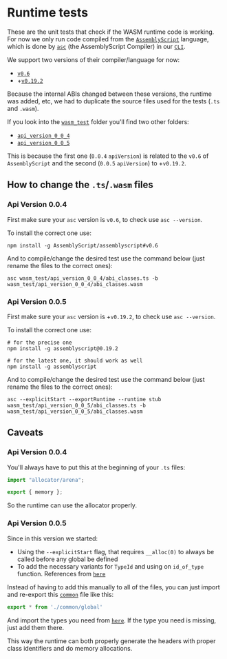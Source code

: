 # Runtime tests

These are the unit tests that check if the WASM runtime code is working. For now we only run code compiled from the [`AssemblyScript`](https://www.assemblyscript.org/) language, which is done by [`asc`](https://github.com/AssemblyScript/assemblyscript) (the AssemblyScript Compiler) in our [`CLI`](https://github.com/graphprotocol/graph-cli).

We support two versions of their compiler/language for now:

- [`v0.6`](https://github.com/AssemblyScript/assemblyscript/releases/tag/v0.6)
- +[`v0.19.2`](https://github.com/AssemblyScript/assemblyscript/releases/tag/v0.19.2)

Because the internal ABIs changed between these versions, the runtime was added, etc, we had to duplicate the source files used for the tests (`.ts` and `.wasm`).

If you look into the [`wasm_test`](https://github.com/graphprotocol/graph-node/tree/master/runtime/test/wasm_test) folder you'll find two other folders:

- [`api_version_0_0_4`](https://github.com/graphprotocol/graph-node/tree/master/runtime/test/wasm_test/api_version_0_0_4)
- [`api_version_0_0_5`](https://github.com/graphprotocol/graph-node/tree/master/runtime/test/wasm_test/api_version_0_0_5)

This is because the first one (`0.0.4` `apiVersion`) is related to the `v0.6` of `AssemblyScript` and the second (`0.0.5` `apiVersion`) to +`v0.19.2`.

## How to change the `.ts`/`.wasm` files

### Api Version 0.0.4

First make sure your `asc` version is `v0.6`, to check use `asc --version`.

To install the correct one use:

```
npm install -g AssemblyScript/assemblyscript#v0.6
```

And to compile/change the desired test use the command below (just rename the files to the correct ones):

```
asc wasm_test/api_version_0_0_4/abi_classes.ts -b wasm_test/api_version_0_0_4/abi_classes.wasm
```

### Api Version 0.0.5

First make sure your `asc` version is +`v0.19.2`, to check use `asc --version`.

To install the correct one use:

```
# for the precise one
npm install -g assemblyscript@0.19.2

# for the latest one, it should work as well
npm install -g assemblyscript
```

And to compile/change the desired test use the command below (just rename the files to the correct ones):

```
asc --explicitStart --exportRuntime --runtime stub wasm_test/api_version_0_0_5/abi_classes.ts -b wasm_test/api_version_0_0_5/abi_classes.wasm
```

## Caveats

### Api Version 0.0.4

You'll always have to put this at the beginning of your `.ts` files:

```typescript
import "allocator/arena";

export { memory };
```

So the runtime can use the allocator properly.

### Api Version 0.0.5

Since in this version we started:

- Using the `--explicitStart` flag, that requires `__alloc(0)` to always be called before any global be defined
- To add the necessary variants for `TypeId` and using on `id_of_type` function. References from [`here`](https://github.com/graphprotocol/graph-node/blob/8bef4c005f5b1357fe29ca091c9188e1395cc227/graph/src/runtime/mod.rs#L140)

Instead of having to add this manually to all of the files, you can just import and re-export this [`common`](https://github.com/graphprotocol/graph-node/tree/master/runtime/test/wasm_test/api_version_0_0_5/common/global.ts) file like this:

```typescript
export * from './common/global'
```

And import the types you need from [`here`](https://github.com/graphprotocol/graph-node/tree/master/runtime/test/wasm_test/api_version_0_0_5/common/types.ts). If the type you need is missing, just add them there.

This way the runtime can both properly generate the headers with proper class identifiers and do memory allocations.
